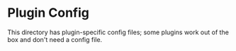 # Plugin Config

This directory has plugin-specific config files; some plugins work out of the box and don't need a config file.
